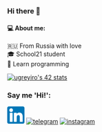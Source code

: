 ### Hi there 👋
#### :computer: About me:
:ru: From Russia with love  
:mortar_board: School21 student  
:book: Learn programming

[![ugreyiro's 42 stats](https://badge42.herokuapp.com/api/stats/ugreyiro?privacyName=true)](https://github.com/JaeSeoKim/badge42)

### Say me 'Hi!':
[<img src='/contacts/linkedin.png' alt='linkedin' height='40'>](https://www.linkedin.com/in/aidar-dyuvarov-671917212/)
[<img src='https://cdn.jsdelivr.net/npm/simple-icons@3.0.1/icons/telegram.svg' alt='telegram' height='40'>](https://t.me/dyuvarov)
[<img src='https://cdn.jsdelivr.net/npm/simple-icons@3.0.1/icons/instagram.svg' alt='instagram' height='40'>](https://www.instagram.com/dyuvarov/)


